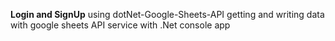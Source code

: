 **Login and SignUp** 
using dotNet-Google-Sheets-API
getting and writing data with google sheets API service with .Net console app 



